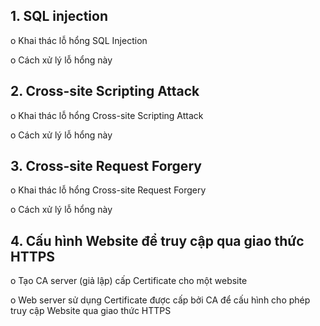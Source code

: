 <h2>1. SQL injection</h2>
<p>o Khai thác lỗ hổng SQL Injection</p>
<p>o Cách xử lý lỗ hổng này</p>
<h2>2. Cross-site Scripting Attack</h2>
<p>o Khai thác lỗ hổng Cross-site Scripting Attack</p>
<p>o Cách xử lý lỗ hổng này</p>
<h2>3. Cross-site Request Forgery</h2>
<p>o Khai thác lỗ hổng Cross-site Request Forgery</p>
<p>o Cách xử lý lỗ hổng này</p>
<h2>4. Cấu hình Website để truy cập qua giao thức HTTPS</h2>
<p>o Tạo CA server (giả lập) cấp Certificate cho một website</p>
<p>o Web server sử dụng Certificate được cấp bởi CA để cấu hình cho phép truy cập Website qua giao thức HTTPS</p>

